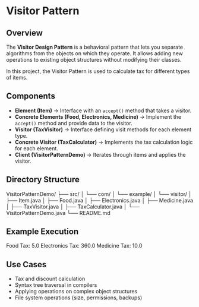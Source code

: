 # Visitor Pattern

## Overview
The **Visitor Design Pattern** is a behavioral pattern that lets you separate algorithms from the objects on which they operate. It allows adding new operations to existing object structures without modifying their classes.

In this project, the Visitor Pattern is used to calculate tax for different types of items.

## Components
- **Element (Item)** → Interface with an `accept()` method that takes a visitor.
- **Concrete Elements (Food, Electronics, Medicine)** → Implement the `accept()` method and provide data to the visitor.
- **Visitor (TaxVisitor)** → Interface defining visit methods for each element type.
- **Concrete Visitor (TaxCalculator)** → Implements the tax calculation logic for each element.
- **Client (VisitorPatternDemo)** → Iterates through items and applies the visitor.

## Directory Structure
VisitorPatternDemo/
├── src/
│ └── com/
│ └── example/
│ └── visitor/
│ ├── Item.java
│ ├── Food.java
│ ├── Electronics.java
│ ├── Medicine.java
│ ├── TaxVisitor.java
│ ├── TaxCalculator.java
│ └── VisitorPatternDemo.java
└── README.md

## Example Execution
Food Tax: 5.0
Electronics Tax: 360.0
Medicine Tax: 10.0

## Use Cases
- Tax and discount calculation
- Syntax tree traversal in compilers
- Applying operations on complex object structures
- File system operations (size, permissions, backups)